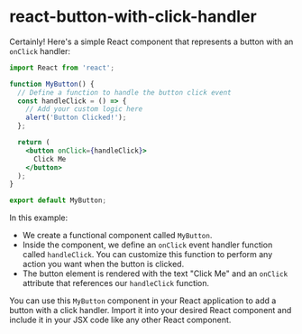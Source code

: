 # react-button-with-click-handler

Certainly! Here's a simple React component that represents a button with an `onClick` handler:

```jsx
import React from 'react';

function MyButton() {
  // Define a function to handle the button click event
  const handleClick = () => {
    // Add your custom logic here
    alert('Button Clicked!');
  };

  return (
    <button onClick={handleClick}>
      Click Me
    </button>
  );
}

export default MyButton;
```

In this example:

- We create a functional component called `MyButton`.
- Inside the component, we define an `onClick` event handler function called `handleClick`. You can customize this function to perform any action you want when the button is clicked.
- The button element is rendered with the text "Click Me" and an `onClick` attribute that references our `handleClick` function.

You can use this `MyButton` component in your React application to add a button with a click handler. Import it into your desired React component and include it in your JSX code like any other React component.
